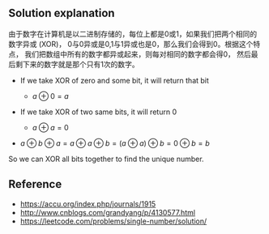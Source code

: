 ## Solution explanation

由于数字在计算机是以二进制存储的，每位上都是0或1，如果我们把两个相同的数字异或 (XOR)，
0与0异或是0,1与1异或也是0，那么我们会得到0。根据这个特点，
我们把数组中所有的数字都异或起来，则每对相同的数字都会得0，
然后最后剩下来的数字就是那个只有1次的数字。

- If we take XOR of zero and some bit, it will return that bit

    - $a \oplus 0 = a$

- If we take XOR of two same bits, it will return 0

    - $a \oplus a =0$

- $a \oplus b \oplus a = a \oplus a \oplus b  = (a \oplus a) \oplus b = 0 \oplus b = b$

So we can XOR all bits together to find the unique number.

## Reference

- https://accu.org/index.php/journals/1915
- http://www.cnblogs.com/grandyang/p/4130577.html
- https://leetcode.com/problems/single-number/solution/
